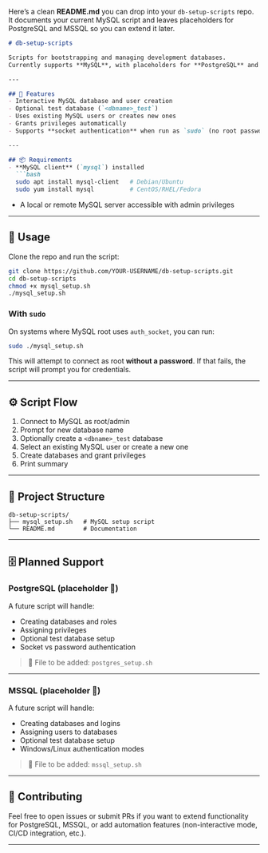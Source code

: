 Here’s a clean **README.md** you can drop into your `db-setup-scripts` repo. It documents your current MySQL script and leaves placeholders for PostgreSQL and MSSQL so you can extend it later.

````markdown
# db-setup-scripts

Scripts for bootstrapping and managing development databases.  
Currently supports **MySQL**, with placeholders for **PostgreSQL** and **Microsoft SQL Server (MSSQL)**.

---

## 🚀 Features
- Interactive MySQL database and user creation
- Optional test database (`<dbname>_test`)
- Uses existing MySQL users or creates new ones
- Grants privileges automatically
- Supports **socket authentication** when run as `sudo` (no root password required on systems with `auth_socket` enabled)

---

## 📦 Requirements
- **MySQL client** (`mysql`) installed  
  ```bash
  sudo apt install mysql-client   # Debian/Ubuntu
  sudo yum install mysql          # CentOS/RHEL/Fedora
````

* A local or remote MySQL server accessible with admin privileges

---

## 📝 Usage

Clone the repo and run the script:

```bash
git clone https://github.com/YOUR-USERNAME/db-setup-scripts.git
cd db-setup-scripts
chmod +x mysql_setup.sh
./mysql_setup.sh
```

### With `sudo`

On systems where MySQL root uses `auth_socket`, you can run:

```bash
sudo ./mysql_setup.sh
```

This will attempt to connect as root **without a password**. If that fails, the script will prompt you for credentials.

---

## ⚙️ Script Flow

1. Connect to MySQL as root/admin
2. Prompt for new database name
3. Optionally create a `<dbname>_test` database
4. Select an existing MySQL user or create a new one
5. Create databases and grant privileges
6. Print summary

---

## 📂 Project Structure

```
db-setup-scripts/
├── mysql_setup.sh   # MySQL setup script
└── README.md        # Documentation
```

---

## 🗄️ Planned Support

### PostgreSQL (placeholder 🚧)

A future script will handle:

* Creating databases and roles
* Assigning privileges
* Optional test database setup
* Socket vs password authentication

> 📌 File to be added: `postgres_setup.sh`

---

### MSSQL (placeholder 🚧)

A future script will handle:

* Creating databases and logins
* Assigning users to databases
* Optional test database setup
* Windows/Linux authentication modes

> 📌 File to be added: `mssql_setup.sh`

---

## 🤝 Contributing

Feel free to open issues or submit PRs if you want to extend functionality for PostgreSQL, MSSQL, or add automation features (non-interactive mode, CI/CD integration, etc.).

---

